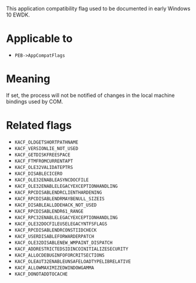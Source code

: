 This application compatibility flag used to be documented in early Windows 10 EWDK.

# Applicable to
 - `PEB->AppCompatFlags`

# Meaning
If set, the process will not be notified of changes in the local machine bindings used by COM.

# Related flags
 - `KACF_OLDGETSHORTPATHNAME`
 - `KACF_VERSIONLIE_NOT_USED`
 - `KACF_GETDISKFREESPACE`
 - `KACF_FTMFROMCURRENTAPT`
 - `KACF_OLE32VALIDATEPTRS`
 - `KACF_DISABLECICERO`
 - `KACF_OLE32ENABLEASYNCDOCFILE`
 - `KACF_OLE32ENABLELEGACYEXCEPTIONHANDLING`
 - `KACF_RPCDISABLENDRCLIENTHARDENING`
 - `KACF_RPCDISABLENDRMAYBENULL_SIZEIS`
 - `KACF_DISABLEALLDDEHACK_NOT_USED`
 - `KACF_RPCDISABLENDR61_RANGE`
 - `KACF_RPC32ENABLELEGACYEXCEPTIONHANDLING`
 - `KACF_OLE32DOCFILEUSELEGACYNTFSFLAGS`
 - `KACF_RPCDISABLENDRCONSTIIDCHECK`
 - `KACF_USERDISABLEFORWARDERPATCH`
 - `KACF_OLE32DISABLENEW_WMPAINT_DISPATCH`
 - `KACF_ADDRESTRICTEDSIDINCOINITIALIZESECURITY`
 - `KACF_ALLOCDEBUGINFOFORCRITSECTIONS`
 - `KACF_OLEAUT32ENABLEUNSAFELOADTYPELIBRELATIVE`
 - `KACF_ALLOWMAXIMIZEDWINDOWGAMMA`
 - `KACF_DONOTADDTOCACHE`
